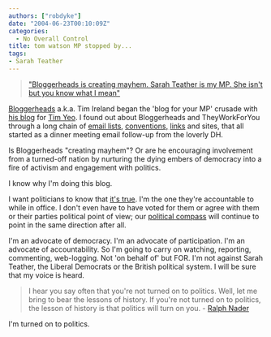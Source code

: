 ```yaml
---
authors: ["robdyke"]
date: "2004-06-23T00:10:09Z"
categories:
  - No Overall Control
title: tom watson MP stopped by...
tags:
- Sarah Teather
---
```

> ["Bloggerheads is creating mayhem. Sarah Teather is my MP. She isn't but you know what I mean"](http://www.tom-watson.co.uk/archives/001802.html)

[Bloggerheads](http://www.bloggerheads.com) a.k.a. Tim Ireland began the 'blog for your MP' crusade with [his blog](http://tim-yeo.blogspot.com/) for [Tim Yeo](http://www.theyworkforyou.com/mp/?pid=10658). I found out about Bloggerheads and TheyWorkForYou through a long chain of [email lists,](http://www.ntk.net/) [conventions,](http://www.xcom2002.com/nc04/) [links](http://www.mysociety.org/) and sites, that all started as a dinner meeting email follow-up from the loverly DH.

Is Bloggerheads "creating mayhem"? Or are he encouraging involvement from a turned-off nation by nurturing the dying embers of democracy into a fire of activism and engagement with politics.

I know why I'm doing this blog.

I want politicians to know that [it's true](http://www.theyworkforyou.com). I'm the one they're accountable to while in office. I don't even have to have voted for them or agree with them or their parties political point of view; our [political compass](http://www.politicalcompass.org/) will continue to point in the same direction after all.

I'm an advocate of democracy. I'm an advocate of participation. I'm an advocate of accountability. So I'm going to carry on watching, reporting, commenting, web-logging. Not 'on behalf of' but FOR. I'm not against Sarah Teather, the Liberal Democrats or the British political system. I will be sure that my voice is heard.

> I hear you say often that you're not turned on to politics. Well, let me bring to bear the lessons of history. If you're not turned on to politics, the lesson of history is that politics will turn on you. - [Ralph Nader](http://gnn.tv/countdown/rn_script.html)

I'm turned on to politics.